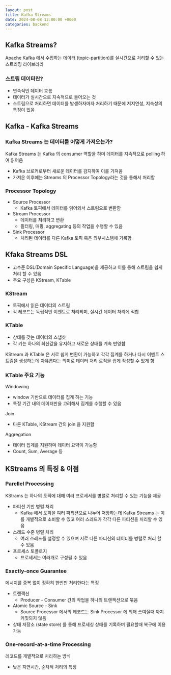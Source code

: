 ```yaml
---
layout: post
title: Kafka Streams
date: 2024-08-08 12:00:00 +0000
categories: backend
---
```

## Kafka Streams?

Apache Kafka 에서 수집하는 데이터 (topic-partition)를 실시간으로 처리할 수 있는 스트리밍 라이브러리

### 스트림 데이터란?
- 연속적인 데이터 흐름
- 데이터가 실시간으로 지속적으로 들어오는 것
- 스트림으로 처리하면 데이터를 발생하자마자 처리하기 때문에 저지연성, 지속성의 특징이 있음

## Kafka - Kafka Streams

### Kafka Streams 는 데이터를 어떻게 가져오는가?
Kafka Streams 는 Kafka 의 consumer 역할을 하며 데이터를 지속적으로 polling 하여 읽어옴
- Kafka 브로커로부터 새로운 데이터를 감지하여 이를 가져옴
- 가져온 이후에는 Streams 의 Processor Topology라는 것을 통해서 처리함

### Processor Topology
- Source Processor
	- Kafka 토픽에서 데이터를 읽어와서 스트림으로 변환함
- Stream Processor
	- 데이터를 처리하고 변환
	- 필터링, 매핑, aggregating 등의 작업을 수행할 수 있음
- Sink Processor
	- 처리된 데이터를 다른 Kafka 토픽 혹은 외부시스템에 기록함


## Kfaka Streams DSL
- 고수준 DSL(Domain Specific Language)을 제공하고 이를 통해 스트림을 쉽게 처리 할 수 있음
- 주요 구성은 KStream, KTable

### KStream
- 토픽에서 읽은 데이터의 스트림
- 각 레코드는 독립적인 이벤트로 처리되며, 실시간 데이터 처리에 적합

### KTable
- 상태를 갖는 데이터의 스냅샷
- 각 키는 하나의 최신값을 유지하고 새로운 상태를 계속 반영함

KStream 과 KTable 은 서로 쉽게 변환이 가능하고 각각 집계를 하거나 다시 이벤트 스트림을 생성하는데 자유롭다는 의미로 데이터 처리 로직을 쉽게 작성할 수 있게 함

### KTable 주요 기능
Windowing
- window 기반으로 데이터를 집계 하는 기능
- 특정 기간 내의 데이터만을 고려해서 집계를 수행할 수 있음

Join
- 다른 KTable, KStream 간의 join 을 지원함

Aggregation
- 데이터 집계를 지원하며 데이터 요약이 가능함
- Count, Sum, Average 등


## KStreams 의 특징 & 이점

### Parellel Processing
KStrams 는 하나의 토픽에 대해 여러 프로세서를 병렬로 처리할 수 있는 기능을 제공
- 파티션 기반 병렬 처리
	- Kafka 에서 토픽을 여러 파티션으로 나누어 저장하는데 Kafka Streams 는 이를 개별적으로 소비할 수 있고 여러 스레드가 각각 다른 파티션을 처리할 수 있음
- 스레드 수준 병렬 처리
	- 여러 스레드를 설정할 수 있으며 서로 다른 파티션의 데이터를 병렬로 처리 할 수 있음
- 프로세스 토폴로지
	- 프로세서는 여러개로 구성될 수 있음

### Exactly-once Guarantee
메시지를 중복 없이 정확히 한번만 처리한다는 특징
- 트랜잭션
	- Producer - Consumer 간의 작업을 하나의 트랜잭션으로 묶음
- Atomic Source - Sink
	- Source Processor 에서의 레코드는 Sink Processor 에 의해 쓰여질때 까지 커밋되지 않음
- 상태 저장소 (state store) 를 통해 프로세싱 상태를 기록하며 필요할때 복구에 이용 가능

### One-record-at-a-time Processing
레코드를 개별적으로 처리하는 방식
- 낮은 지연시간, 순차적 처리의 특징

